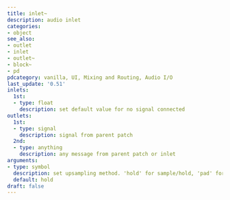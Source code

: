 ```yaml
---
title: inlet~
description: audio inlet
categories:
- object
see_also: 
- outlet
- inlet
- outlet~
- block~
- pd
pdcategory: vanilla, UI, Mixing and Routing, Audio I/O
last_update: '0.51'
inlets:
  1st:
  - type: float
    description: set default value for no signal connected
outlets:
  1st:
  - type: signal
    description: signal from parent patch
  2nd:
  - type: anything
    description: any message from parent patch or inlet
arguments:
- type: symbol
  description: set upsampling method. 'hold' for sample/hold, 'pad' for zero-padded, and 'lin' for linear interpolation
  default: hold
draft: false
---
```


